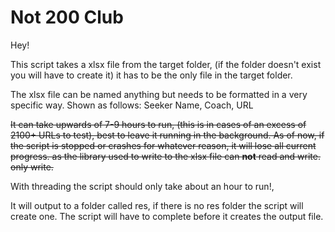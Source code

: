 # Not 200 Club

Hey!

This script takes a xlsx file from the target folder, (if the folder doesn't exist you will have to create it) it has to be the only file in the target folder.

The xlsx file can be named anything but needs to be formatted in a very specific way. Shown as follows:
Seeker Name, Coach, URL

<del>
    It can take upwards of 7-9 hours to run, (this is in cases of an excess of 2100+ URLs to test),
    best to leave it running in the background. As of now, if the script is stopped or crashes for whatever reason, it will lose all current progress. as the library used to write to the xlsx file can <b>not</b> read and write. only write.
</del>

With threading the script should only take about an hour to run!, 

It will output to a folder called res, if there is no res folder the script will create one.
The script will have to complete before it creates the output file.